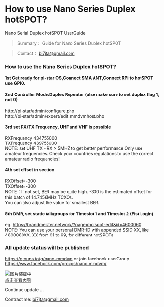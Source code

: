 # How to use Nano Series Duplex hotSPOT?  
Nano Serial Duplex hotSPOT UserGuide  
 
> Summary： Guide for Nano Series Duplex hotSPOT  
 
> Contact： bi7jta@gmail.com   
 
### How to use the Nano Series Duplex hotSPOT?  
#### 1st  Get ready for pi-star OS,Connect SMA ANT,Connect RPi to hotSPOT use GPIO.   
#### 2nd  Controller Mode:Duplex Repeater (also make sure to set duplex flag 1, not 0)  
http://pi-star/admin/configure.php  
http://pi-star/admin/expert/edit_mmdvmhost.php   

#### 3rd  set RX/TX Frequency, UHF and VHF is possible 
RXFrequency  434755000  
TXFrequency  439755000   
NOTE: set UHF TX - RX > 5MHZ to get better performance 
Only use amateur frequencies. Check your countries regulations to use the correct amateur radio frequencies!    

#### 4th set offset in section   
RXOffset=-300    
TXOffset=-300   
NOTE：If not set, BER may be quite high. -300 is the estimated offset for this batch of 14.7456MHz TCXOs.  
You can also adjust the value for smallest BER.  

#### 5th DMR, set static talkgroups for Timeslot 1 and Timeslot 2  (Fist Login)   
eg. https://brandmeister.network/?page=hotspot-edit&id=4600060     
NOTE: You can use your personal DMR-ID with appended SSID XX, like 4600060XX. XX from 01 to 99, for different hotSPOTs    

### All update status will be published    
https://groups.io/g/nano-mmdvm or join facebook userGroup     
https://www.facebook.com/groups/nano.mmdvm/    

![图片装载中](/images/user_guide_where_tx.png)     
[点击查看大图](https://github.com/nano-mmdvm/Duplex_hotSPOT/raw/master/images/user_guide_where_tx.png)    
 

Continue update ...     

Contract me: bi7jta@gmail.com    

